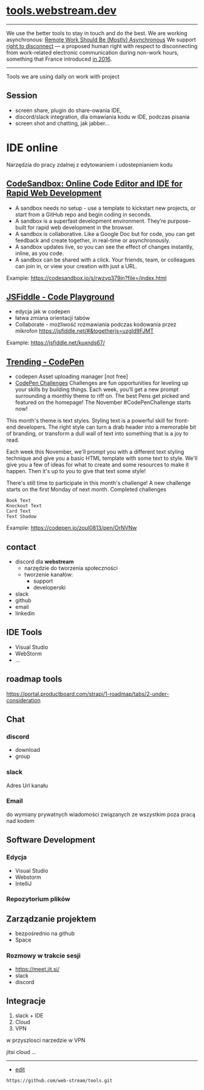 # [tools.webstream.dev](https://tools.webstream.dev/#/)


---
We use the better tools to stay in touch and do the best.
We are working asynchronous: [Remote Work Should Be (Mostly) Asynchronous](https://hbr.org/2021/12/remote-work-should-be-mostly-asynchronous)
We support [right to disconnect](https://www.steveglaveski.com/blog/why-the-right-to-disconnect-is-a-bad-idea) — a proposed human right with respect to disconnecting from work-related electronic communication during non-work hours, something that France introduced [in 2016](https://blogs.loc.gov/law/2020/08/telework-and-the-french-right-to-disconnect/#:~:text=In%202016%2C%20the%20French%20government,lives%20with%20calls%20and%20emails.).

---

Tools we are using daily on work with project

## Session
+ screen share, plugin do share-owania IDE,
+ discord/slack integration, dla omawiania kodu w IDE, podczas pisania
+ screen shot and chatting, jak jabber...


# IDE online

Narzędzia do pracy zdalnej z edytowaniem i udostepnianiem kodu


## [CodeSandbox: Online Code Editor and IDE for Rapid Web Development](https://codesandbox.io/)

+ A sandbox needs no setup - use a template to kickstart new projects, or start from a GitHub repo and begin coding in seconds.
+ A sandbox is a superfast development environment. They’re purpose-built for rapid web development in the browser.
+ A sandbox is collaborative. Like a Google Doc but for code, you can get feedback and create together, in real-time or asynchronously.
+ A sandbox updates live, so you can see the effect of changes instantly, inline, as you code.
+ A sandbox can be shared with a click. Your friends, team, or colleagues can join in, or view your creation with just a URL.

Example:
https://codesandbox.io/s/rwzyq379jn?file=/index.html


## [JSFiddle - Code Playground](https://jsfiddle.net/)

+ edycja jak w codepen 
+ łatwa zmiana orientacji tabów
+ Collaborate - możliwość rozmawiania podczas kodowania przez mikrofon
    https://jsfiddle.net/#&togetherjs=uzgId9FJMT

Example:
https://jsfiddle.net/kuxnds67/


## [Trending - CodePen](https://codepen.io/trending)

+ codepen Asset uploading manager [not free]
+ [CodePen Challenges](https://codepen.io/challenges)
Challenges are fun opportunities for leveling up your skills by building things. Each week, you’ll get a new prompt surrounding a monthly theme to riff on. The best Pens get picked and featured on the homepage!
The November #CodePenChallenge starts now!

This month's theme is text styles. Styling text is a powerful skill for front-end developers. The right style can turn a drab header into a memorable bit of branding, or transform a dull wall of text into something that is a joy to read.

Each week this November, we'll prompt you with a different text styling technique and give you a basic HTML template with some text to style. We'll give you a few of ideas for what to create and some resources to make it happen. Then it's up to you to give that text some style!

There's still time to participate in this month's challenge! A new challenge starts on the first Monday of next month.
Completed challenges

    Book Text
    Knockout Text
    Card Text
    Text Shadow

Example:
https://codepen.io/zoul0813/pen/OrNVNw

## contact

+ discord dla **webstream**
  + narzędzie do tworzenia społeczności
  + tworzenie kanałów:
    + support
    + developerski
+ slack
+ github
+ email
+ linkedin


## IDE Tools
+ Visual Studio
+ WebStorm
+ ...


## roadmap tools

https://portal.productboard.com/strapi/1-roadmap/tabs/2-under-consideration


## Chat

### discord

+ download
+ group


### slack

Adres Url kanału


### Email

do wymiany prywatnych wiadomości związanych ze wszystkim poza pracą nad kodem


## Software Development

### Edycja

+ Visual Studio
+ Webstorm
+ IntelliJ


### Repozytorium plików



## Zarządzanie projektem

+ bezpośrednio na github
+ Space



### Rozmowy w trakcie sesji

+ https://meet.jit.si/
+ slack
+ discord

## Integracje

1. slack + IDE
2. Cloud
3. VPN

w przyszlosci narzedzie w VPN

jitsi
cloud
...


---
+ [edit](https://github.com/web-stream/tools/edit/main/README.md)

```
https://github.com/web-stream/tools.git
```
